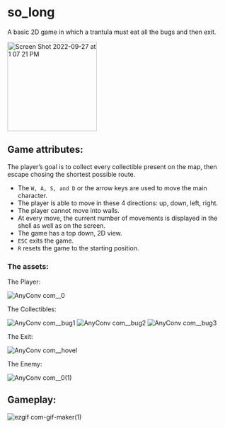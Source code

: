 # so_long
A basic 2D game in which a trantula must eat all the bugs and then exit.

<img width="202" alt="Screen Shot 2022-09-27 at 1 07 21 PM" src="https://user-images.githubusercontent.com/68693691/192509889-f9ad72f3-61fa-49af-a9cb-4c8b54ffca91.png">

## Game attributes:
The player’s goal is to collect every collectible present on the map, then escape
chosing the shortest possible route.
* The ```W, A, S, and D``` or the arrow keys are used to move the main character.
* The player is able to move in these 4 directions: up, down, left, right.
* The player cannot move into walls.
* At every move, the current number of movements is displayed in the shell as well as on the screen.
* The game has a top down, 2D view.
* ``` ESC ``` exits the game.
* ```R``` resets the game to the starting position. 

### The assets:
The Player:

![AnyConv com__0](https://user-images.githubusercontent.com/68693691/192497974-c3c7b530-e26c-4aa4-87f9-d6b26133ca09.png)

The Collectibles:

![AnyConv com__bug1](https://user-images.githubusercontent.com/68693691/192498200-dc73601a-b02d-48ec-bcab-21ac48172b6f.png)
![AnyConv com__bug2](https://user-images.githubusercontent.com/68693691/192498207-4a7df3b7-00b2-4749-bd23-7573dcd7d1d1.png)
![AnyConv com__bug3](https://user-images.githubusercontent.com/68693691/192498219-7fd790c2-0066-4019-8d54-46751cb1830a.png)

The Exit:

![AnyConv com__hovel](https://user-images.githubusercontent.com/68693691/192498259-d8ef3271-c8bf-4f74-80c2-e5a2c6951305.png)

The Enemy:

![AnyConv com__0(1)](https://user-images.githubusercontent.com/68693691/192498300-c878091c-91c5-481a-980e-6766dc81e90a.png)


## Gameplay:
![ezgif com-gif-maker(1)](https://user-images.githubusercontent.com/68693691/192502678-2afd01c3-ec8d-47b5-94b6-138ed469d515.gif)

